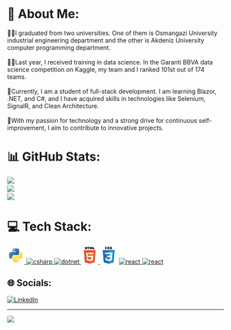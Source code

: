 # 💫 About Me:
👩‍🎓I graduated from two universities. One of them is Osmangazi University industrial engineering department and the other is Akdeniz University computer programming department.<br><br>
👩‍💻Last year, I received training in data science. In the Garanti BBVA data science competition on Kaggle, my team and I ranked 101st out of 174 teams. <br><br>
🌱Currently, I am a student of full-stack development. I am learning Blazor, .NET, and C#, and I have acquired skills in technologies like Selenium, SignalR, and Clean Architecture. <br><br>
🌻With my passion for technology and a strong drive for continuous self-improvement, I aim to contribute to innovative projects.

# 📊 GitHub Stats:


![](https://github-readme-stats.vercel.app/api?username=ozlemkalemci&show_icons=true&theme=onedark&hide_border=false&include_all_commits=false&count_private=true&rank_icon=github&card_width=800)<br/>
![](https://github-readme-streak-stats.herokuapp.com/?user=ozlemkalemci&theme=onedark&hide_border=false&card_width=800)<br/>
![](https://github-readme-stats.vercel.app/api/top-langs/?username=ozlemkalemci&theme=onedark&hide_border=false&include_all_commits=false&count_private=true&layout=compact&card_width=800)<br/>

# 💻 Tech Stack:


  <p align="left">  
  <a href="https://www.python.org" target="_blank"> <img src="https://raw.githubusercontent.com/devicons/devicon/master/icons/python/python-original.svg" alt="python" width="40" height="40"/> </a> <a href="https://www.w3schools.com/cs/index.php" target="_blank"> <img src="https://cdn.jsdelivr.net/gh/devicons/devicon/icons/csharp/csharp-original.svg" alt="csharp" width="40" height="40"/> </a> <a href="https://cdn.jsdelivr.net/gh/devicons/devicon@v2.15.1/devicon.min.css" target="_blank"> <img src="https://cdn.jsdelivr.net/gh/devicons/devicon/icons/dotnetcore/dotnetcore-original.svg" alt="dotnet" width="40" height="40"/> </a> <a href="https://www.w3.org/html/" target="_blank"> <img src="https://raw.githubusercontent.com/devicons/devicon/master/icons/html5/html5-original-wordmark.svg" alt="html5" width="40" height="40"/> </a><a href="https://www.w3schools.com/css/" target="_blank"> <img src="https://raw.githubusercontent.com/devicons/devicon/master/icons/css3/css3-original-wordmark.svg" alt="css3" width="40" height="40"/></a>  <a href="https://cdn.jsdelivr.net/gh/devicons/devicon@v2.15.1/devicon.min.css" target="_blank"> <img src="https://cdn.jsdelivr.net/gh/devicons/devicon/icons/react/react-original.svg" alt="react" width="40" height="40"/></a><a href="https://cdn.jsdelivr.net/gh/devicons/devicon@v2.15.1/devicon.min.css" target="_blank"> <img src="https://cdn.jsdelivr.net/gh/devicons/devicon/icons/typescript/typescript-plain.svg" alt="react" width="40" height="40"/></a>
  
  
  
  
  
  
  

## 🌐 Socials:
[![LinkedIn](https://img.shields.io/badge/LinkedIn-%230077B5.svg?logo=linkedin&logoColor=white)](https://linkedin.com/in/ozlemkalemci) 

---
[![](https://visitcount.itsvg.in/api?id=ozlemkalemci&icon=7&color=7)](https://visitcount.itsvg.in)

<!-- Proudly created with GPRM ( https://gprm.itsvg.in ) -->
